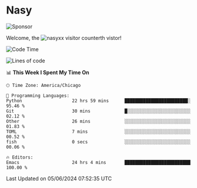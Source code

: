 # Nasy

<!--
<p align="center">
<img height="200" src="https://github-readme-stats.vercel.app/api?username=nasyxx&count_private=true&show_icons=true&theme=dracula&include_all_commits=true"/>
<img height="200" src="https://github-readme-stats.vercel.app/api/top-langs/?username=nasyxx&theme=dracula&hide=html,jupyter+notebook&count_private=true&show_icons=true"/>
</p>

  
----------------
-->

![Sponsor](https://img.shields.io/static/v1.svg?label=Sponsor&message=%E2%9D%A4&logo=GitHub&style=flat&color=pink)
 
Welcome, the ![nasyxx visitor counter](https://count.getloli.com/get/@nasyxx?theme=rule34)th vistor!
 
<!--START_SECTION:waka-->
![Code Time](http://img.shields.io/badge/Code%20Time-4%2C505%20hrs%2030%20mins-blue)

![Lines of code](https://img.shields.io/badge/From%20Hello%20World%20I%27ve%20Written-6.3%20million%20lines%20of%20code-blue)

📊 **This Week I Spent My Time On** 

```text
🕑︎ Time Zone: America/Chicago

💬 Programming Languages: 
Python                   22 hrs 59 mins      ████████████████████████░   95.46 % 
Git                      30 mins             █░░░░░░░░░░░░░░░░░░░░░░░░   02.12 % 
Other                    26 mins             ░░░░░░░░░░░░░░░░░░░░░░░░░   01.83 % 
TOML                     7 mins              ░░░░░░░░░░░░░░░░░░░░░░░░░   00.52 % 
fish                     0 secs              ░░░░░░░░░░░░░░░░░░░░░░░░░   00.06 % 

🔥 Editors: 
Emacs                    24 hrs 4 mins       █████████████████████████   100.00 % 
```


 Last Updated on 05/06/2024 07:52:35 UTC
<!--END_SECTION:waka-->

<!-- ![visitors](https://visitor-badge.laobi.icu/badge?page_id=nasyxx.nasyxx) -->
